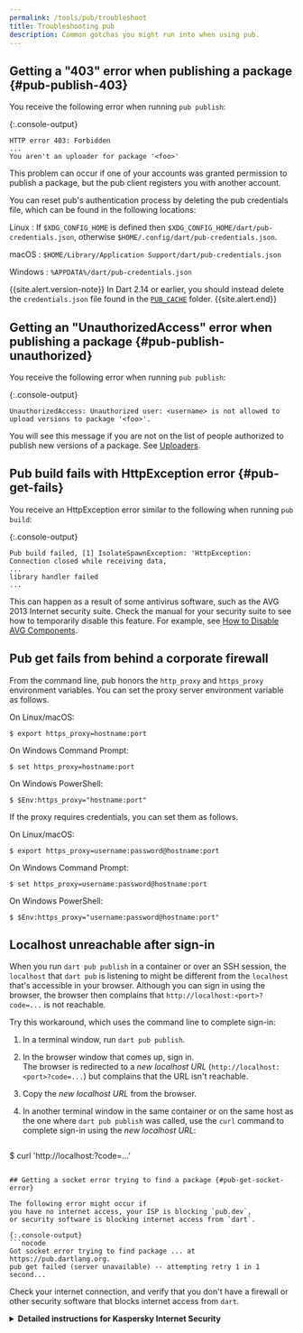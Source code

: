 ```yaml
---
permalink: /tools/pub/troubleshoot
title: Troubleshooting pub
description: Common gotchas you might run into when using pub.
---
```


## Getting a "403" error when publishing a package {#pub-publish-403}

You receive the following error when running `pub publish`:

{:.console-output}
```nocode
HTTP error 403: Forbidden
...
You aren't an uploader for package '<foo>'
```

This problem can occur if one of your accounts was granted permission to
publish a package, but the pub client registers you with another account.

You can reset pub's authentication process by deleting the pub credentials file,
which can be found in the following locations:

Linux
: If `$XDG_CONFIG_HOME` is defined
  then `$XDG_CONFIG_HOME/dart/pub-credentials.json`,
  otherwise `$HOME/.config/dart/pub-credentials.json`.

macOS
: `$HOME/Library/Application Support/dart/pub-credentials.json`

Windows
: `%APPDATA%/dart/pub-credentials.json`

{{site.alert.version-note}}
  In Dart 2.14 or earlier,
  you should instead delete the `credentials.json` file
  found in the [`PUB_CACHE`][] folder.
{{site.alert.end}}

[`PUB_CACHE`]: /tools/pub/environment-variables

## Getting an "UnauthorizedAccess" error when publishing a package {#pub-publish-unauthorized}

You receive the following error when running `pub publish`:

{:.console-output}
```nocode
UnauthorizedAccess: Unauthorized user: <username> is not allowed to upload versions to package '<foo>'.
```

You will see this message if you are not on the list of people
authorized to publish new versions of a package.
See [Uploaders](/tools/pub/publishing#uploaders).

## Pub build fails with HttpException error {#pub-get-fails}

You receive an HttpException error similar to the following when
running `pub build`:

{:.console-output}
```nocode
Pub build failed, [1] IsolateSpawnException: 'HttpException: Connection closed while receiving data,
...
library handler failed
...
```

This can happen as a result of some antivirus software, such as the
AVG 2013 Internet security suite. Check the manual for your security
suite to see how to temporarily
disable this feature. For example, see
[How to Disable AVG Components](https://support.avg.com/SupportArticleView?urlName=How-to-disable-AVG).

## Pub get fails from behind a corporate firewall

From the command line, pub honors the `http_proxy` and `https_proxy`
environment variables.
You can set the proxy server environment variable as follows.

On Linux/macOS:

```terminal
$ export https_proxy=hostname:port
```

On Windows Command Prompt:

```terminal
$ set https_proxy=hostname:port
```

On Windows PowerShell:

```terminal
$ $Env:https_proxy="hostname:port"
```

If the proxy requires credentials, you can set them as follows.

On Linux/macOS:

```terminal
$ export https_proxy=username:password@hostname:port
```

On Windows Command Prompt:

```terminal
$ set https_proxy=username:password@hostname:port
```

On Windows PowerShell:

```terminal
$ $Env:https_proxy="username:password@hostname:port"
```
## Localhost unreachable after sign-in

When you run `dart pub publish` in a container or over an SSH session,
the `localhost` that `dart pub` is listening to might be different from
the `localhost` that's accessible in your browser.
Although you can sign in using the browser,
the browser then complains that `http://localhost:<port>?code=...`
is not reachable.

Try this workaround, which uses the command line to complete sign-in:

1. In a terminal window, run `dart pub publish`.
2. In the browser window that comes up, sign in. <br>
   The browser is redirected to a _new localhost URL_
   (`http://localhost:<port>?code=...`)
   but complains that the URL isn't reachable.
3. Copy the _new localhost URL_  from the browser.
4. In another terminal window in the same container or on the same host
   as the one where `dart pub publish` was called, use the `curl` command to
   complete sign-in using the _new localhost URL_:

   ```terminal
$ curl 'http://localhost:<port>?code=...'
```

## Getting a socket error trying to find a package {#pub-get-socket-error}

The following error might occur if
you have no internet access, your ISP is blocking `pub.dev`,
or security software is blocking internet access from `dart`.

{:.console-output}
```nocode
Got socket error trying to find package ... at https://pub.dartlang.org.
pub get failed (server unavailable) -- attempting retry 1 in 1 second...
```

Check your internet connection, and
verify that you don't have a firewall or other security software
that blocks internet access from `dart`.

<details markdown="1">
 <summary>
   <b>Detailed instructions for Kaspersky Internet Security</b>
  </summary>
   Even if _Kaspersky Internet Security_ protection is turned off in the menu bar,
   the VPN application filter `sysextctrld` still runs in the background,
   causing a failure to connect to the pub.dev server.
   The solution is to add `https://pub.dartlang.org` to the trusted zone:

   1. Open Kaspersky Internet Security, and click the **Privacy** icon.
   1. Under the **Block website tracking** section, click the **Preferences** button.
   1. In the top icon bar, select **Threats**.
   1. Under **Threats**, click **Trusted Zone**.
   1. Select the **Trusted web addresses** tab.
   1. Click the **+** button, and add the URL `https://pub.dartlang.org`.
   1. Click **OK**.
</details>
